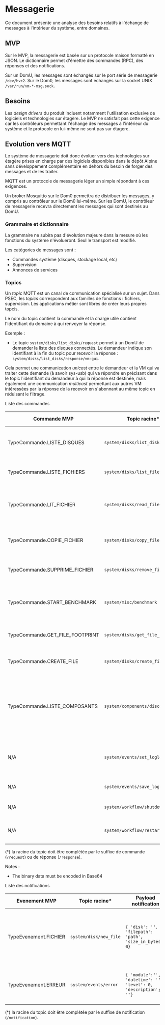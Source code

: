 # Messagerie

Ce document présente une analyse des besoins relatifs à l'échange de messages à l'intérieur du système, entre domaines.

## MVP

Sur le MVP, la messagerie est basée sur un protocole maison formatté en JSON. Le dictionnaire permet d'émettre des commandes (RPC), des réponses et des notifications.

Sur un DomU, les messages sont échangés sur le port série de messagerie `/dev/hvc2`.
Sur le Dom0, les messages sont échangés sur la socket UNIX `/var/run/vm-*-msg.sock`.

## Besoins

Les *design drivers* du produit incluent notamment l'utilisation exclusive de logiciels et technologies sur étagère. Le MVP ne satisfait pas cette exigence car les contrôleurs permettant l'échange des messages à l'intérieur du système et le protocole en lui-même ne sont pas sur étagère.

## Evolution vers MQTT

Le système de messagerie doit donc évoluer vers des technologies sur étagère prises en charge par des logiciels disponibles dans le dépôt Alpine sans développement complémentaire en dehors du besoin de forger des messages et de les traiter.

MQTT est un protocole de messagerie léger un simple répondant à ces exigences.

Un broker Mosquitto sur le Dom0 permettra de distribuer les messages, y compris au contrôleur sur le Dom0 lui-même. Sur les DomU, le contrôleur de messagerie recevra directement les messages qui sont destinés au DomU.

### Grammaire et dictionnaire

La grammaire ne subira pas d'évolution majeure dans la mesure où les fonctions du système n'évolueront. Seul le transport est modifié.

Les catégories de messages sont :
- Commandes système (disques, stockage local, etc)
- Supervision
- Annonces de services

### Topics

Un *topic* MQTT est un canal de communication spécialisé sur un sujet. Dans PSEC, les *topics* correspondent aux familles de fonctions : fichiers, supervision. Les applications métier sont libres de créer leurs propres topcis.

Le nom du topic contient la commande et la charge utile contient l'identifiant du domaine à qui renvoyer la réponse.

Exemple :
- Le topic `system/disks/list_disks/request` permet à un DomU de demander la liste des disques connectés. Le demandeur indique son identifiant à la fin du topic pour recevoir la réponse : `system/disks/list_disks/response/vm-gui`.

Cela permet une communication *unicast* entre le demandeur et la VM qui va traiter cette demande (à savoir sys-usb) qui va répondre en précisant dans le topic l'identifiant du demandeur à qui la réponse est destinée, mais également une communication *multicast* permettant aux autres VM intéressées par la réponse de la recevoir en s'abonnant au même topic en réduisant le filtrage.

Liste des commandes

| Commande MVP | Topic racine* | Payload commande | Description commande | Payload réponse | Description réponse |
|--|--|--|--|--|--|
| TypeCommande.LISTE_DISQUES | `system/disks/list_disks` | `{}` | Demande la liste des disques connectés au système | `{ 'disks': [ { 'label': 'nom', 'id': 'identifier' } ] }` | |
| TypeCommande.LISTE_FICHIERS | `system/disks/list_files` | `{ 'disk': 'identifier' }`| Demande la liste des fichiers d'un disque | `{ 'disk': 'identifier', 'files': [ { 'path': 'path', 'size': 0; 'name': '', 'type': '[file\|folder]' } ] }` | |
| TypeCommande.LIT_FICHIER | `system/disks/read_file` | `{ 'source_disk': 'nom', 'filepath': 'path' }` | Demande la mise à disposition d'un fichier dans le dépôt local | `{ 'status': 'ok\|error', 'footprint', '' }` | |
| TypeCommande.COPIE_FICHIER | `system/disks/copy_file` | `{ 'source_disk': 'nom', 'filepath': 'path', 'target_disk': 'nom' }` | Demande la copie d'un fichier d'un disque vers un autre | `{ 'status': 'ok\|error', 'footprint': '' }` | |
| TypeCommande.SUPPRIME_FICHIER | `system/disks/remove_file` | `{ 'disk': 'nom', 'filepath': 'path' }` | Demande la suppression d'un fichier d'un disque | `{ 'status': 'ok\|error' }` | |
| TypeCommande.START_BENCHMARK | `system/misc/benchmark` | `{ 'module': '' }` | Demande le démarrage du processus de calcul des performances du système | `{ 'status': 'started\|error\|finished' }` | | 
| TypeCommande.GET_FILE_FOOTPRINT | `system/disks/get_file_footprint` | `{ 'disk': 'nom', 'filepath': 'path' }` | Demande l'empreinte numérique d'un fichier | `{ 'footprint': 'xxxx' }` | |
| TypeCommande.CREATE_FILE | `system/disks/create_file` | `{ 'disk': 'nom', 'filepath': 'path', 'data': 'contenu', 'compressed': bool }` | Demande la création d'un fichier sur un disque | `{ 'status': 'ok\|error' }` | |
| TypeCommande.LISTE_COMPOSANTS | `system/components/discover` | `{}` | Demande la liste des composants du système | `{ 'components': [ { 'id': '', 'label': '', 'type': '' } ] }` | L'association entre un composant et le client est faite grâce à l'identifiant fournit dans le suffixe du topic |
| N/A | `system/events/set_loglevel` | `{ "level": "debug\|info\|warn\|error\|critical" }` | Définit le niveau de journalisation pour l'ensemble du système | Aucune | |
| N/A | `system/events/save_log` | `{ "disk": "", "filename": "" }` | Enregistre le journal sur le disque | Aucune | |
| N/A | `system/workflow/shutdown` | `{}` | Asks the system to shutdown | `{ "state": "accepted\|refused}` | |
| N/A | `system/workflow/restart_domain` | `{}` | Asks the system to restart a domain | `{ "state": "accepted\|refused, "reason": "" }` | |

(*) la racine du topic doit être complétée par le suffixe de commande (`/request`) ou de réponse (`/response`).

Notes :
- The binary data must be encoded in Base64

Liste des notifications

| Evenement MVP | Topic racine* | Payload notification | Description notification |
|--|--|--|--|
| TypeEvenement.FICHIER | `system/disk/new_file` | `{ 'disk': '', 'filepath': 'path', 'size_in_bytes': 0}` | Indique qu'un nouveau fichier est disponible dans le dépôt local ou sur un disque |
| TypeEvenement.ERREUR | `system/events/error` | `{ 'module':'', 'datetime': '', 'level': 0, 'description'; ''}` | Indique qu'une erreur s'est produite dans un module |

(*) la racine du topic doit être complétée par le suffixe de notification (`/notification`).